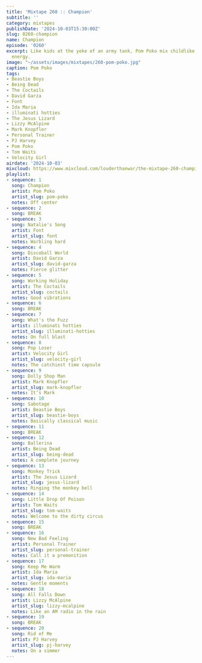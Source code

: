 ```yaml
---
title: 'Mixtape 260 :: Champion'
subtitle: ''
category: mixtapes
publishDate: '2024-10-03T15:30:00Z'
slug: 0260-champion
name: Champion
episode: '0260'
excerpt: Like kids at the yoke of an army tank, Pom Poko mix childlike glee with unstoppable
  energy.
image: "~/assets/images/mixtapes/260-pom-poko.jpg"
caption: Pom Poko
tags:
- Beastie Boys
- Being Dead
- The Coctails
- David Garza
- Font
- Ida Maria
- illuminati hotties
- The Jesus Lizard
- Lizzy McAlpine
- Mark Knopfler
- Personal Trainer
- PJ Harvey
- Pom Poko
- Tom Waits
- Velocity Girl
airdate: '2024-10-03'
mixcloud: https://www.mixcloud.com/louderthanwar/the-mixtape-260-champion-2024-10-03/
playlist:
- sequence: 1
  song: Champion
  artist: Pom Poko
  artist_slug: pom-poko
  notes: Off center
- sequence: 2
  song: BREAK
- sequence: 3
  song: Natalie's Song
  artist: Font
  artist_slug: font
  notes: Warbling hard
- sequence: 4
  song: Discoball World
  artist: David Garza
  artist_slug: david-garza
  notes: Fierce glitter
- sequence: 5
  song: Working Holiday
  artist: The Coctails
  artist_slug: coctails
  notes: Good vibrations
- sequence: 6
  song: BREAK
- sequence: 7
  song: What's the Fuzz
  artist: illuminati hotties
  artist_slug: illuminati-hotties
  notes: On full blast
- sequence: 8
  song: Pop Loser
  artist: Velocity Girl
  artist_slug: velocity-girl
  notes: The catchiest time capsule
- sequence: 9
  song: Dolly Shop Man
  artist: Mark Knopfler
  artist_slug: mark-knopfler
  notes: It’s Mark
- sequence: 10
  song: Sabotage
  artist: Beastie Boys
  artist_slug: beastie-boys
  notes: Basically classical music
- sequence: 11
  song: BREAK
- sequence: 12
  song: Ballerina
  artist: Being Dead
  artist_slug: being-dead
  notes: A complete journey
- sequence: 13
  song: Monkey Trick
  artist: The Jesus Lizard
  artist_slug: jesus-lizard
  notes: Ringing the monkey bell
- sequence: 14
  song: Little Drop Of Poison
  artist: Tom Waits
  artist_slug: tom-waits
  notes: Welcome to the dirty circus
- sequence: 15
  song: BREAK
- sequence: 16
  song: New Bad Feeling
  artist: Personal Trainer
  artist_slug: personal-trainer
  notes: Call it a premonition
- sequence: 17
  song: Keep Me Warm
  artist: Ida Maria
  artist_slug: ida-maria
  notes: Gentle moments
- sequence: 18
  song: All Falls Down
  artist: Lizzy McAlpine
  artist_slug: lizzy-mcalpine
  notes: Like an AM radio in the rain
- sequence: 19
  song: BREAK
- sequence: 20
  song: Rid of Me
  artist: PJ Harvey
  artist_slug: pj-harvey
  notes: On a simmer
---
```


